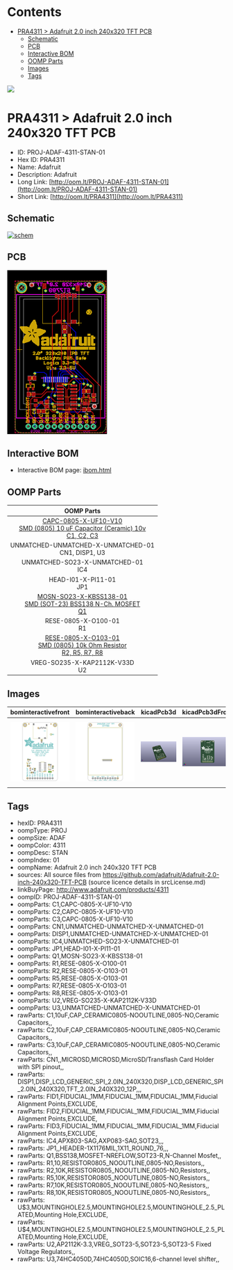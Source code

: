 



Contents
========

* [PRA4311 > Adafruit 2.0 inch 240x320 TFT PCB](#pra4311--adafruit-20-inch-240x320-tft-pcb)
	* [Schematic](#schematic)
	* [PCB](#pcb)
	* [Interactive BOM](#interactive-bom)
	* [OOMP Parts](#oomp-parts)
	* [Images](#images)
	* [Tags](#tags)
  
![][im]
# PRA4311 > Adafruit 2.0 inch 240x320 TFT PCB

- ID: PROJ-ADAF-4311-STAN-01
- Hex ID: PRA4311
- Name: Adafruit
- Description: Adafruit
- Long Link: [http://oom.lt/PROJ-ADAF-4311-STAN-01](http://oom.lt/PROJ-ADAF-4311-STAN-01)
- Short Link: [http://oom.lt/PRA4311](http://oom.lt/PRA4311)

## Schematic
  
[![schem](eagleSchemImage.png)](eagleSchemImage.png)
## PCB
  
[![pcb](eagleImage.png)](eagleImage.png)
## Interactive BOM

- Interactive BOM page: [ibom.html](https://htmlpreview.github.io/?https://github.com/oomlout/oomlout_OOMP_projects/blob/main/PROJ-ADAF-4311-STAN-01/kicad/bom/ibom.html)

## OOMP Parts
  

|OOMP Parts|
| :---: |
|[CAPC-0805-X-UF10-V10<br> SMD (0805) 10 uF Capacitor (Ceramic) 10v<br> C1, C2, C3](https://github.com/oomlout/oomlout_OOMP_parts/tree/main/CAPC-0805-X-UF10-V10/)|
|UNMATCHED-UNMATCHED-X-UNMATCHED-01<BR>CN1, DISP1, U3|
|UNMATCHED-SO23-X-UNMATCHED-01<BR>IC4|
|HEAD-I01-X-PI11-01<BR>JP1|
|[MOSN-SO23-X-KBSS138-01<br> SMD (SOT-23) BSS138 N-Ch. MOSFET<br> Q1](https://github.com/oomlout/oomlout_OOMP_parts/tree/main/MOSN-SO23-X-KBSS138-01/)|
|RESE-0805-X-O100-01<BR>R1|
|[RESE-0805-X-O103-01<br> SMD (0805) 10k Ohm Resistor<br> R2, R5, R7, R8](https://github.com/oomlout/oomlout_OOMP_parts/tree/main/RESE-0805-X-O103-01/)|
|VREG-SO235-X-KAP2112K-V33D<BR>U2|

## Images
  
  

|bominteractivefront|bominteractiveback|kicadPcb3d|kicadPcb3dFront|kicadPcb3dBack|eagleImage|eagleSchemImage|pcbdraw|pcbdrawback|
| :---: | :---: | :---: | :---: | :---: | :---: | :---: | :---: | :---: |
|[![bominteractivefront](bomFront_140.png)](bomFront.png)|[![bominteractiveback](bomBack_140.png)](bomBack.png)|[![kicadPcb3d](kicadPcb3d_140.png)](kicadPcb3d.png)|[![kicadPcb3dFront](kicadPcb3dFront_140.png)](kicadPcb3dFront.png)|[![kicadPcb3dBack](kicadPcb3dBack_140.png)](kicadPcb3dBack.png)|[![eagleImage](eagleImage_140.png)](eagleImage.png)|[![eagleSchemImage](eagleSchemImage_140.png)](eagleSchemImage.png)|[![pcbdraw](pcbdraw_140.png)](pcbdraw.png)|[![pcbdrawback](pcbdrawBack_140.png)](pcbdrawBack.png)|

## Tags

- hexID: PRA4311
- oompType: PROJ
- oompSize: ADAF
- oompColor: 4311
- oompDesc: STAN
- oompIndex: 01
- oompName: Adafruit 2.0 inch 240x320 TFT PCB
- sources: All source files from https://github.com/adafruit/Adafruit-2.0-inch-240x320-TFT-PCB (source licence details in srcLicense.md)
- linkBuyPage: http://www.adafruit.com/products/4311
- oompID: PROJ-ADAF-4311-STAN-01
- oompParts: C1,CAPC-0805-X-UF10-V10
- oompParts: C2,CAPC-0805-X-UF10-V10
- oompParts: C3,CAPC-0805-X-UF10-V10
- oompParts: CN1,UNMATCHED-UNMATCHED-X-UNMATCHED-01
- oompParts: DISP1,UNMATCHED-UNMATCHED-X-UNMATCHED-01
- oompParts: IC4,UNMATCHED-SO23-X-UNMATCHED-01
- oompParts: JP1,HEAD-I01-X-PI11-01
- oompParts: Q1,MOSN-SO23-X-KBSS138-01
- oompParts: R1,RESE-0805-X-O100-01
- oompParts: R2,RESE-0805-X-O103-01
- oompParts: R5,RESE-0805-X-O103-01
- oompParts: R7,RESE-0805-X-O103-01
- oompParts: R8,RESE-0805-X-O103-01
- oompParts: U2,VREG-SO235-X-KAP2112K-V33D
- oompParts: U3,UNMATCHED-UNMATCHED-X-UNMATCHED-01
- rawParts: C1,10uF,CAP_CERAMIC0805-NOOUTLINE,0805-NO,Ceramic Capacitors,,
- rawParts: C2,10uF,CAP_CERAMIC0805-NOOUTLINE,0805-NO,Ceramic Capacitors,,
- rawParts: C3,10uF,CAP_CERAMIC0805-NOOUTLINE,0805-NO,Ceramic Capacitors,,
- rawParts: CN1,,MICROSD,MICROSD,MicroSD/Transflash Card Holder with SPI pinout,,
- rawParts: DISP1,DISP_LCD_GENERIC_SPI_2.0IN_240X320,DISP_LCD_GENERIC_SPI_2.0IN_240X320,TFT_2.0IN_240X320_12P,,,
- rawParts: FID1,FIDUCIAL_1MM,FIDUCIAL_1MM,FIDUCIAL_1MM,Fiducial Alignment Points,EXCLUDE,
- rawParts: FID2,FIDUCIAL_1MM,FIDUCIAL_1MM,FIDUCIAL_1MM,Fiducial Alignment Points,EXCLUDE,
- rawParts: FID3,FIDUCIAL_1MM,FIDUCIAL_1MM,FIDUCIAL_1MM,Fiducial Alignment Points,EXCLUDE,
- rawParts: IC4,APX803-SAG,AXP083-SAG,SOT23,,,
- rawParts: JP1,,HEADER-1X1176MIL,1X11_ROUND_76,,,
- rawParts: Q1,BSS138,MOSFET-NREFLOW,SOT23-R,N-Channel Mosfet,,
- rawParts: R1,10,RESISTOR0805_NOOUTLINE,0805-NO,Resistors,,
- rawParts: R2,10K,RESISTOR0805_NOOUTLINE,0805-NO,Resistors,,
- rawParts: R5,10K,RESISTOR0805_NOOUTLINE,0805-NO,Resistors,,
- rawParts: R7,10K,RESISTOR0805_NOOUTLINE,0805-NO,Resistors,,
- rawParts: R8,10K,RESISTOR0805_NOOUTLINE,0805-NO,Resistors,,
- rawParts: U$3,MOUNTINGHOLE2.5,MOUNTINGHOLE2.5,MOUNTINGHOLE_2.5_PLATED,Mounting Hole,EXCLUDE,
- rawParts: U$4,MOUNTINGHOLE2.5,MOUNTINGHOLE2.5,MOUNTINGHOLE_2.5_PLATED,Mounting Hole,EXCLUDE,
- rawParts: U2,AP2112K-3.3,VREG_SOT23-5,SOT23-5,SOT23-5 Fixed Voltage Regulators,,
- rawParts: U3,74HC4050D,74HC4050D,SOIC16,6-channel level shifter,,



[im]: kicadPcb3d_450.png
